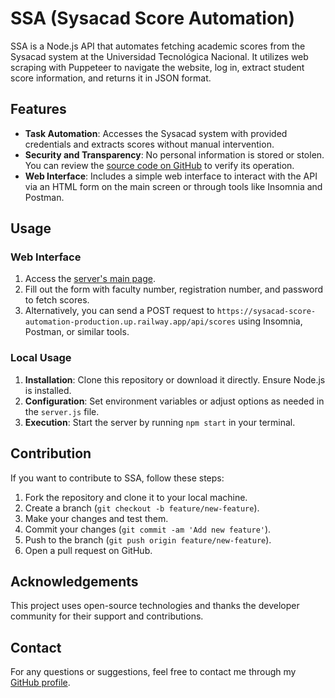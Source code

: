 # SSA (Sysacad Score Automation)

SSA is a Node.js API that automates fetching academic scores from the Sysacad system at the Universidad Tecnológica Nacional. It utilizes web scraping with Puppeteer to navigate the website, log in, extract student score information, and returns it in JSON format.

## Features

- **Task Automation**: Accesses the Sysacad system with provided credentials and extracts scores without manual intervention.
- **Security and Transparency**: No personal information is stored or stolen. You can review the [source code on GitHub](https://github.com/BasiliscX/sysacad-score-automation.git) to verify its operation.
- **Web Interface**: Includes a simple web interface to interact with the API via an HTML form on the main screen or through tools like Insomnia and Postman.

## Usage

### Web Interface

1. Access the [server's main page](https://sysacad-score-automation-production.up.railway.app).
2. Fill out the form with faculty number, registration number, and password to fetch scores.
3. Alternatively, you can send a POST request to `https://sysacad-score-automation-production.up.railway.app/api/scores` using Insomnia, Postman, or similar tools.

### Local Usage

1. **Installation**: Clone this repository or download it directly. Ensure Node.js is installed.
2. **Configuration**: Set environment variables or adjust options as needed in the `server.js` file.
3. **Execution**: Start the server by running `npm start` in your terminal.

## Contribution

If you want to contribute to SSA, follow these steps:

1. Fork the repository and clone it to your local machine.
2. Create a branch (`git checkout -b feature/new-feature`).
3. Make your changes and test them.
4. Commit your changes (`git commit -am 'Add new feature'`).
5. Push to the branch (`git push origin feature/new-feature`).
6. Open a pull request on GitHub.

## Acknowledgements

This project uses open-source technologies and thanks the developer community for their support and contributions.

## Contact

For any questions or suggestions, feel free to contact me through my [GitHub profile](https://github.com/BasiliscX).